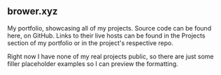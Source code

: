 ## brower.xyz

My portfolio, showcasing all of my projects. Source code can be found here, on GitHub. Links to their live hosts can be found in the Projects section of my portfolio or in the project's respective repo.

Right now I have none of my real projects public, so there are just some filler placeholder examples so I can preview the formatting.
